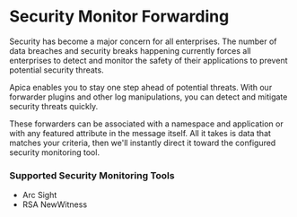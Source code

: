 # Security Monitor Forwarding

Security has become a major concern for all enterprises. The number of data breaches and security breaks happening currently forces all enterprises to detect and monitor the safety of their applications to prevent potential security threats.

Apica enables you to stay one step ahead of potential threats. With our forwarder plugins and other log manipulations, you can detect and mitigate security threats quickly.

These forwarders can be associated with a namespace and application or with any featured attribute in the message itself. All it takes is data that matches your criteria, then we'll instantly direct it toward the configured security monitoring tool.

### Supported Security Monitoring Tools <a href="#supported-security-monitoring-tools" id="supported-security-monitoring-tools"></a>

* Arc Sight
* RSA NewWitness
